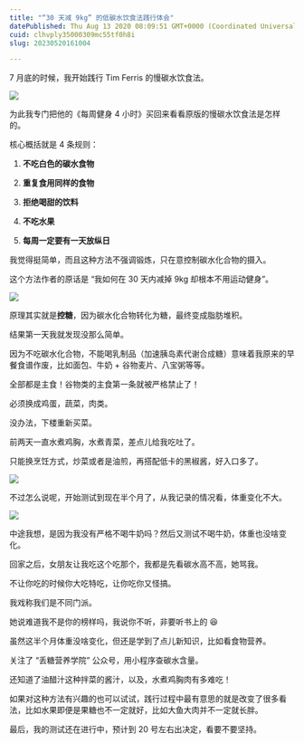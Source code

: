 ```yaml
---
title: "“30 天减 9kg” 的低碳水饮食法践行体会"
datePublished: Thu Aug 13 2020 08:09:51 GMT+0000 (Coordinated Universal Time)
cuid: clhvply35000309mc55tf0h8i
slug: 20230520161004

---
```


7 月底的时候，我开始践行 Tim Ferris 的慢碳水饮食法。

![](url)

为此我专门把他的《每周健身 4 小时》买回来看看原版的慢碳水饮食法是怎样的。

核心概括就是 4 条规则：

1. **不吃白色的碳水食物**
    
2. **重复食用同样的食物**
    
3. **拒绝喝甜的饮料**
    
4. **不吃水果**
    
5. **每周一定要有一天放纵日**
    

我觉得挺简单，而且这种方法不强调锻炼，只在意控制碳水化合物的摄入。

这个方法作者的原话是 “我如何在 30 天内减掉 9kg 却根本不用运动健身”。

![](url)

原理其实就是**控糖**，因为碳水化合物转化为糖，最终变成脂肪堆积。

结果第一天我就发现没那么简单。

因为不吃碳水化合物，不能喝乳制品（加速胰岛素代谢合成糖）意味着我原来的早餐食谱作废，比如面包、牛奶 + 谷物麦片、八宝粥等等。

全部都是主食！谷物类的主食第一条就被严格禁止了！

必须换成鸡蛋，蔬菜，肉类。

没办法，下楼重新买菜。

前两天一直水煮鸡胸，水煮青菜，差点儿给我吃吐了。

只能换烹饪方式，炒菜或者是油煎，再搭配低卡的黑椒酱，好入口多了。

![](url)

不过怎么说呢，开始测试到现在半个月了，从我记录的情况看，体重变化不大。

![](url)

中途我想，是因为我没有严格不喝牛奶吗？然后又测试不喝牛奶，体重也没啥变化。

回家之后，女朋友让我吃这个吃那个，我都是先看碳水高不高，她骂我。

不让你吃的时候你大吃特吃，让你吃你又怪搞。

我戏称我们是不同门派。

她说难道我不是你的榜样吗，我说你不听，非要听书上的 😆

虽然这半个月体重没啥变化，但还是学到了点儿新知识，比如看食物营养。

关注了 “丢糖营养学院” 公众号，用小程序查碳水含量。

还知道了油醋汁这种拌菜的酱汁，以及，水煮鸡胸肉有多难吃！

如果对这种方法有兴趣的也可以试试，践行过程中最有意思的就是改变了很多看法，比如水果即便是果糖也不一定就好，比如大鱼大肉并不一定就长胖。

最后，我的测试还在进行中，预计到 20 号左右出决定，看要不要坚持。